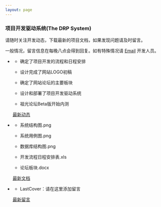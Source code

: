 ```yaml
---
layout: page
---
```


<div id="index" class="bd_wp">
<h3>项目开发驱动系统<span>(The DRP System)</span></h3>
<p>请随时关注开发动态，下载最新的项目文档，如果发现问题请及时留言。</p>
<p>一般情况，留言信息在每晚八点会得到回复。如有特殊情况请 <a href="mailto:miqic911@gmail.com">Email</a> 开发人员。</p>
</div>

<ul class="blog ishow">
<li class="show_list">
<div>
<ul>
<li><p>确定了项目开发的流程和日程安排 </p></li>
<li><p>设计完成了网站LOGO初稿 </p></li>
<li><p>确定了网站论坛的主要板块 </p></li>
<li><p>设计和部署了项目开发驱动系统</p></li>
<li><p>祖光论坛Beta版开始内测 </p></li>
</ul>
<a href="/trends.htm">最新动态</a>
</div>
</li>
<li class="show_list">
<div>
<ul>
<li><p>系统结构图.png </p></li>
<li><p>系统用例图.png </p></li>
<li><p>数据库结构图.png </p></li>
<li><p>开发流程日程安排表.xls </p></li>
<li><p>论坛板块.docx</p></li>
</ul>
<a href="/driver.htm">最新文档</a>
</div>
</li>
<li class="show_list">
<div>
<ul>
<li><p>LastCover：请在这里添加留言</p></li>
</ul>
<a href="/board.htm">最新留言</a>
</div>
</li>
</ul>